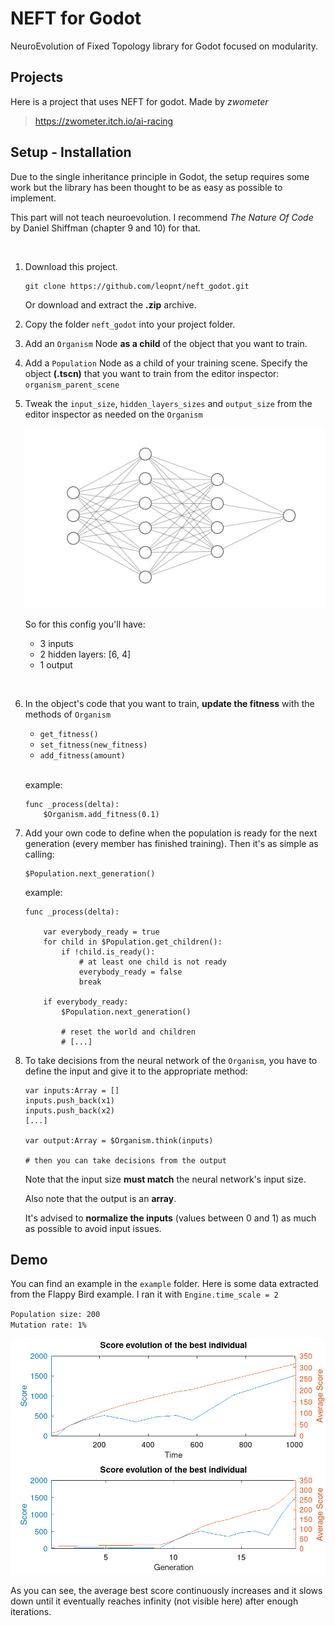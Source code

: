 # NEFT for Godot
NeuroEvolution of Fixed Topology library for Godot focused on modularity.

## Projects
Here is a project that uses NEFT for godot. Made by *zwometer*
> https://zwometer.itch.io/ai-racing

## Setup - Installation
Due to the single inheritance principle in Godot, the setup requires some work but the library has been thought to be as easy as possible to implement.

This part will not teach neuroevolution. I recommend *The Nature Of Code* by Daniel Shiffman (chapter 9 and 10) for that.

<br/>


1. Download this project.
    ```
    git clone https://github.com/leopnt/neft_godot.git
    ```
    Or download and extract the **.zip** archive.

2. Copy the folder `neft_godot` into your project folder.

3. Add an `Organism` Node **as a child** of the object that you want to train.

4. Add a `Population` Node as a child of your training scene.
Specify the object **(.tscn)** that you want to train from the editor inspector: `organism_parent_scene`

5. Tweak the `input_size`, `hidden_layers_sizes` and `output_size` from the editor inspector as needed on the `Organism`

    ![Neural Network with 3 inputs, 2 hidden layers and 1 output](./.github/nn.png)

    So for this config you'll have:

    - 3 inputs
    - 2 hidden layers: [6, 4]
    - 1 output

<br/>

6. In the object's code that you want to train, **update the fitness** with the methods of `Organism`
    
    - `get_fitness()`
    - `set_fitness(new_fitness)`
    - `add_fitness(amount)`

    <br/>

    example:
    ```
    func _process(delta):
        $Organism.add_fitness(0.1)
    ```

7. Add your own code to define when the population is ready for the next generation (every member has finished training). Then it's as simple as calling:
    ```
    $Population.next_generation()
    ```

    example:
    ```
    func _process(delta):

        var everybody_ready = true
        for child in $Population.get_children():
            if !child.is_ready():
                # at least one child is not ready
                everybody_ready = false
                break
        
        if everybody_ready:
            $Population.next_generation()
            
            # reset the world and children
            # [...]
    ```

8. To take decisions from the neural network of the `Organism`, you have to define the input and give it to the appropriate method:
    ```
    var inputs:Array = []
	inputs.push_back(x1)
	inputs.push_back(x2)
    [...]
	
	var output:Array = $Organism.think(inputs)
    
    # then you can take decisions from the output
    ```
    Note that the input size **must match** the neural network's input size.
    
    Also note that the output is an **array**.

    It's advised to **normalize the inputs** (values between 0 and 1) as much as possible to avoid input issues.

## Demo
You can find an example in the `example` folder. Here is some data extracted from the Flappy Bird example. I ran it with
`Engine.time_scale = 2`

`Population size: 200`  
`Mutation rate: 1%`

![Performance data](./.github/perf_data.png)

As you can see, the average best score continuously increases and it slows down until it eventually reaches infinity (not visible here) after enough iterations.
